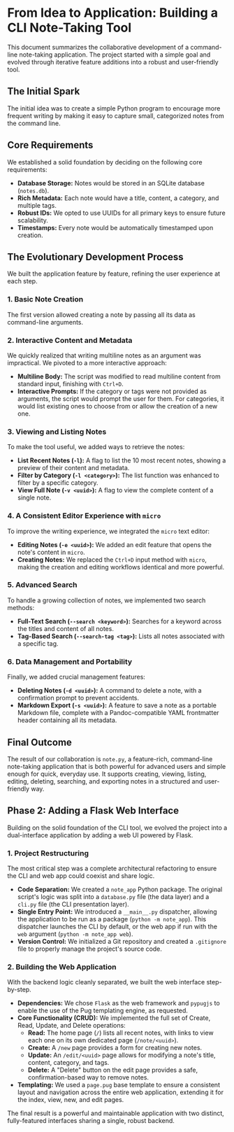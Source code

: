 # From Idea to Application: Building a CLI Note-Taking Tool

This document summarizes the collaborative development of a command-line note-taking application. The project started with a simple goal and evolved through iterative feature additions into a robust and user-friendly tool.

## The Initial Spark

The initial idea was to create a simple Python program to encourage more frequent writing by making it easy to capture small, categorized notes from the command line.

## Core Requirements

We established a solid foundation by deciding on the following core requirements:
-   **Database Storage:** Notes would be stored in an SQLite database (`notes.db`).
-   **Rich Metadata:** Each note would have a title, content, a category, and multiple tags.
-   **Robust IDs:** We opted to use UUIDs for all primary keys to ensure future scalability.
-   **Timestamps:** Every note would be automatically timestamped upon creation.

## The Evolutionary Development Process

We built the application feature by feature, refining the user experience at each step.

### 1. Basic Note Creation
The first version allowed creating a note by passing all its data as command-line arguments.

### 2. Interactive Content and Metadata
We quickly realized that writing multiline notes as an argument was impractical. We pivoted to a more interactive approach:
-   **Multiline Body:** The script was modified to read multiline content from standard input, finishing with `Ctrl+D`.
-   **Interactive Prompts:** If the category or tags were not provided as arguments, the script would prompt the user for them. For categories, it would list existing ones to choose from or allow the creation of a new one.

### 3. Viewing and Listing Notes
To make the tool useful, we added ways to retrieve the notes:
-   **List Recent Notes (`-l`):** A flag to list the 10 most recent notes, showing a preview of their content and metadata.
-   **Filter by Category (`-l <category>`):** The list function was enhanced to filter by a specific category.
-   **View Full Note (`-v <uuid>`):** A flag to view the complete content of a single note.

### 4. A Consistent Editor Experience with `micro`
To improve the writing experience, we integrated the `micro` text editor:
-   **Editing Notes (`-e <uuid>`):** We added an edit feature that opens the note's content in `micro`.
-   **Creating Notes:** We replaced the `Ctrl+D` input method with `micro`, making the creation and editing workflows identical and more powerful.

### 5. Advanced Search
To handle a growing collection of notes, we implemented two search methods:
-   **Full-Text Search (`--search <keyword>`):** Searches for a keyword across the titles and content of all notes.
-   **Tag-Based Search (`--search-tag <tag>`):** Lists all notes associated with a specific tag.

### 6. Data Management and Portability
Finally, we added crucial management features:
-   **Deleting Notes (`-d <uuid>`):** A command to delete a note, with a confirmation prompt to prevent accidents.
-   **Markdown Export (`-s <uuid>`):** A feature to save a note as a portable Markdown file, complete with a Pandoc-compatible YAML frontmatter header containing all its metadata.

## Final Outcome

The result of our collaboration is `note.py`, a feature-rich, command-line note-taking application that is both powerful for advanced users and simple enough for quick, everyday use. It supports creating, viewing, listing, editing, deleting, searching, and exporting notes in a structured and user-friendly way.

## Phase 2: Adding a Flask Web Interface

Building on the solid foundation of the CLI tool, we evolved the project into a dual-interface application by adding a web UI powered by Flask.

### 1. Project Restructuring
The most critical step was a complete architectural refactoring to ensure the CLI and web app could coexist and share logic.
-   **Code Separation:** We created a `note_app` Python package. The original script's logic was split into a `database.py` file (the data layer) and a `cli.py` file (the CLI presentation layer).
-   **Single Entry Point:** We introduced a `__main__.py` dispatcher, allowing the application to be run as a package (`python -m note_app`). This dispatcher launches the CLI by default, or the web app if run with the `web` argument (`python -m note_app web`).
-   **Version Control:** We initialized a Git repository and created a `.gitignore` file to properly manage the project's source code.

### 2. Building the Web Application
With the backend logic cleanly separated, we built the web interface step-by-step.
-   **Dependencies:** We chose `Flask` as the web framework and `pypugjs` to enable the use of the Pug templating engine, as requested.
-   **Core Functionality (CRUD):** We implemented the full set of Create, Read, Update, and Delete operations:
    -   **Read:** The home page (`/`) lists all recent notes, with links to view each one on its own dedicated page (`/note/<uuid>`).
    -   **Create:** A `/new` page provides a form for creating new notes.
    -   **Update:** An `/edit/<uuid>` page allows for modifying a note's title, content, category, and tags.
    -   **Delete:** A "Delete" button on the edit page provides a safe, confirmation-based way to remove notes.
-   **Templating:** We used a `page.pug` base template to ensure a consistent layout and navigation across the entire web application, extending it for the index, view, new, and edit pages.

The final result is a powerful and maintainable application with two distinct, fully-featured interfaces sharing a single, robust backend.
